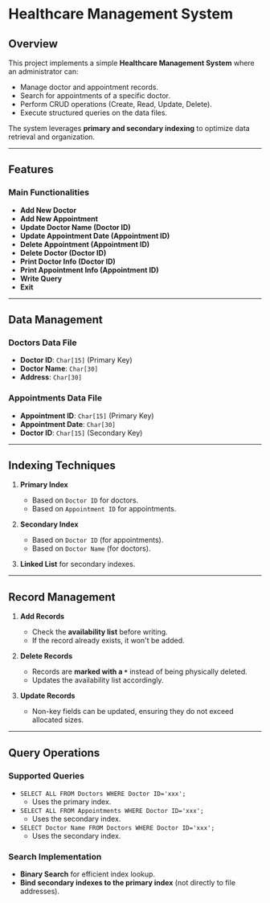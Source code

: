 # Healthcare Management System  

## Overview  
This project implements a simple **Healthcare Management System** where an administrator can:  
- Manage doctor and appointment records.  
- Search for appointments of a specific doctor.  
- Perform CRUD operations (Create, Read, Update, Delete).  
- Execute structured queries on the data files.  

The system leverages **primary and secondary indexing** to optimize data retrieval and organization.  

---

## Features  
### Main Functionalities  
- **Add New Doctor**  
- **Add New Appointment**  
- **Update Doctor Name (Doctor ID)**  
- **Update Appointment Date (Appointment ID)**  
- **Delete Appointment (Appointment ID)**  
- **Delete Doctor (Doctor ID)**  
- **Print Doctor Info (Doctor ID)**  
- **Print Appointment Info (Appointment ID)**  
- **Write Query**  
- **Exit**  

---

## Data Management  
### Doctors Data File  
- **Doctor ID**: `Char[15]` (Primary Key)  
- **Doctor Name**: `Char[30]`  
- **Address**: `Char[30]`  

### Appointments Data File  
- **Appointment ID**: `Char[15]` (Primary Key)  
- **Appointment Date**: `Char[30]`  
- **Doctor ID**: `Char[15]` (Secondary Key)  

---

## Indexing Techniques  
1. **Primary Index**  
   - Based on `Doctor ID` for doctors.  
   - Based on `Appointment ID` for appointments.  

2. **Secondary Index**  
   - Based on `Doctor ID` (for appointments).  
   - Based on `Doctor Name` (for doctors).  

3. **Linked List** for secondary indexes.  

---

## Record Management  
1. **Add Records**  
   - Check the **availability list** before writing.  
   - If the record already exists, it won't be added.  

2. **Delete Records**  
   - Records are **marked with a `*`** instead of being physically deleted.  
   - Updates the availability list accordingly.  

3. **Update Records**  
   - Non-key fields can be updated, ensuring they do not exceed allocated sizes.  

---

## Query Operations  
### Supported Queries  
- `SELECT ALL FROM Doctors WHERE Doctor ID='xxx';`  
  - Uses the primary index.  
- `SELECT ALL FROM Appointments WHERE Doctor ID='xxx';`  
  - Uses the secondary index.  
- `SELECT Doctor Name FROM Doctors WHERE Doctor ID='xxx';`  
  - Uses the secondary index.  

### Search Implementation  
- **Binary Search** for efficient index lookup.  
- **Bind secondary indexes to the primary index** (not directly to file addresses).  

